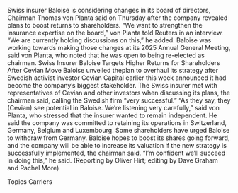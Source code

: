 Swiss insurer Baloise is considering changes in its board of directors, Chairman Thomas von Planta said on Thursday after the company revealed plans to boost returns to shareholders.
“We want to strengthen the insurance expertise on the board,” von Planta told Reuters in an interview. “We are currently holding discussions on this,” he added.
Baloise was working towards making those changes at its 2025 Annual General Meeting, said von Planta, who noted that he was open to being re-elected as chairman.
Swiss Insurer Baloise Targets Higher Returns for Shareholders After Cevian Move
Baloise unveiled theplan to overhaul its strategy after Swedish activist investor Cevian Capital earlier this week announced it had become the company’s biggest stakeholder.
The Swiss insurer met with representatives of Cevian and other investors when discussing its plans, the chairman said, calling the Swedish firm “very successful.”
“As they say, they (Cevian) see potential in Baloise. We’re listening very carefully,” said von Planta, who stressed that the insurer wanted to remain independent.
He said the company was committed to retaining its operations in Switzerland, Germany, Belgium and Luxembourg. Some shareholders have urged Baloise to withdraw from Germany.
Baloise hopes to boost its shares going forward, and the company will be able to increase its valuation if the new strategy is successfully implemented, the chairman said.
“I’m confident we’ll succeed in doing this,” he said.
(Reporting by Oliver Hirt; editing by Dave Graham and Rachel More)

Topics
Carriers
